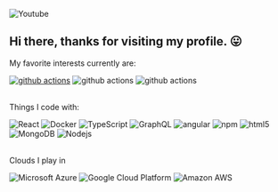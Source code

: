 ![Youtube](https://img.shields.io/badge/TeachJing-red?logo=youtube&style=social)

## Hi there, thanks for visiting my profile. 😛

My favorite interests currently are:

<p>
  <a href="https://azure.microsoft.com/en-us/services/azure-sentinel/" target="_blank"><img alt="github actions" src="https://img.shields.io/badge/-Microsoft Sentinel-0078d7?style=flat-square&logo=microsoft&logoColor=white" /></a>
  <img alt="github actions" src="https://img.shields.io/badge/-KQL-3955a3?style=flat-square&logo=microsoft&logoColor=white" />
  <img alt="github actions" src="https://img.shields.io/badge/-Github_Actions-2088FF?style=flat-square&logo=github-actions&logoColor=white" />
</p>

<br>Things I code with:
<!-- https://simpleicons.org -->
<p>
  <img alt="React" src="https://img.shields.io/badge/-React-45b8d8?style=flat-square&logo=react&logoColor=white" />
  <img alt="Docker" src="https://img.shields.io/badge/-Docker-46a2f1?style=flat-square&logo=docker&logoColor=white" />
  <img alt="TypeScript" src="https://img.shields.io/badge/-TypeScript-007ACC?style=flat-square&logo=typescript&logoColor=white" />
  <img alt="GraphQL" src="https://img.shields.io/badge/-GraphQL-E10098?style=flat-square&logo=graphql&logoColor=white" />
  <img alt="angular" src="https://img.shields.io/badge/-Angular-DD0031?style=flat-square&logo=angular&logoColor=white" />
  <img alt="npm" src="https://img.shields.io/badge/-NPM-CB3837?style=flat-square&logo=npm&logoColor=white" />
  <img alt="html5" src="https://img.shields.io/badge/-HTML5-E34F26?style=flat-square&logo=html5&logoColor=white" />
  <img alt="MongoDB" src="https://img.shields.io/badge/-MongoDB-13aa52?style=flat-square&logo=mongodb&logoColor=white" />
  <img alt="Nodejs" src="https://img.shields.io/badge/-Nodejs-43853d?style=flat-square&logo=Node.js&logoColor=white" />
</p>

<br>Clouds I play in 

<p>
<img alt="Microsoft Azure" src="https://img.shields.io/badge/-Microsoft Azure-1a73e8?style=flat-square&logo=microsoft-azure&logoColor=white" />
<img alt="Google Cloud Platform" src="https://img.shields.io/badge/-Google_Cloud_Platform-red?style=flat-square&logo=google-cloud&logoColor=white" />
<img alt="Amazon AWS" src="https://img.shields.io/badge/-Amazon AWS-f48c13?style=flat-square&logo=amazon-aws&logoColor=black" />
</p>

<!--
**teachjing/TeachJing** is a ✨ _special_ ✨ repository because its `README.md` (this file) appears on your GitHub profile.

Here are some ideas to get you started:

- 🔭 I’m currently working on ...
- 🌱 I’m currently learning ...
- 👯 I’m looking to collaborate on ...
- 🤔 I’m looking for help with ...
- 💬 Ask me about ...
- 📫 How to reach me: ...
- 😄 Pronouns: ...
- ⚡ Fun fact: ...
-->
